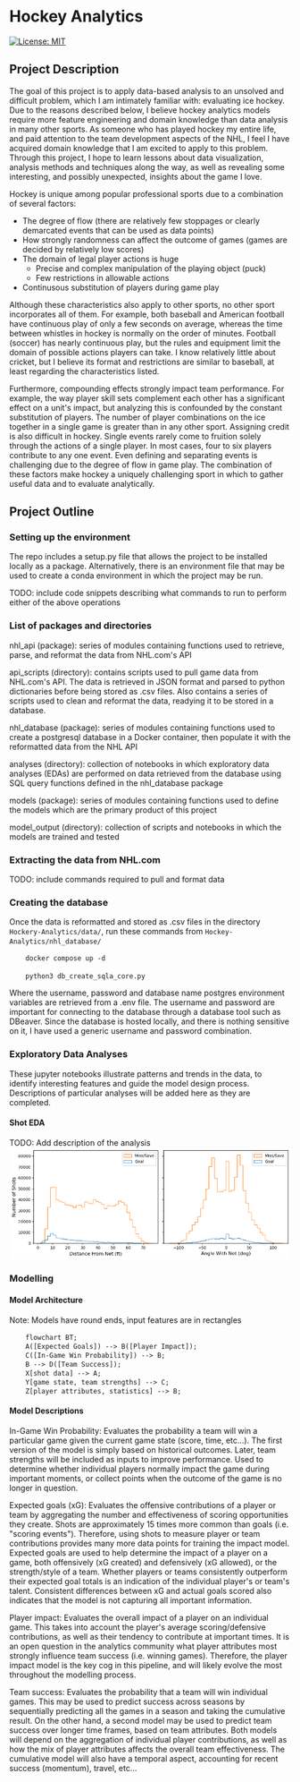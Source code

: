 # Hockey Analytics

[![License: MIT](https://img.shields.io/badge/License-MIT-yellow.svg)](https://opensource.org/licenses/MIT)

## Project Description

The goal of this project is to apply data-based analysis to an unsolved and difficult problem, which I am intimately familiar with: evaluating ice hockey. Due to the reasons described below, I believe hockey analytics models require more feature engineering and domain knowledge than data analysis in many other sports. As someone who has played hockey my entire life, and paid attention to the team development aspects of the NHL, I feel I have acquired domain knowledge that I am excited to apply to this problem. Through this project, I hope to learn lessons about data visualization, analysis methods and techniques along the way, as well as revealing some interesting, and possibly unexpected, insights about the game I love.

Hockey is unique among popular professional sports due to a combination of several factors:
- The degree of flow (there are relatively few stoppages or clearly demarcated events that can be used as data points)
- How strongly randomness can affect the outcome of games (games are decided by relatively low scores)
- The domain of legal player actions is huge
    - Precise and complex manipulation of the playing object (puck)
    - Few restrictions in allowable actions
- Continusous substitution of players during game play

Although these characteristics also apply to other sports, no other sport incorporates all of them. For example, both baseball and American football have continuous play of only a few seconds on average, whereas the time between whistles in hockey is normally on the order of minutes. Football (soccer) has nearly continuous play, but the rules and equipment limit the domain of possible actions players can take. I know relatively little about cricket, but I believe its format and restrictions are similar to baseball, at least regarding the characteristics listed. 

Furthermore, compounding effects strongly impact team performance. For example, the way player skill sets complement each other has a significant effect on a unit's impact, but analyzing this is confounded by the constant substitution of players. The number of player combinations on the ice together in a single game is greater than in any other sport. Assigning credit is also difficult in hockey. Single events rarely come to fruition solely through the actions of a single player. In most cases, four to six players contribute to any one event. Even defining and separating events is challenging due to the degree of flow in game play. The combination of these factors make hockey a uniquely challenging sport in which to gather useful data and to evaluate analytically. 



## Project Outline

### Setting up the environment

The repo includes a setup.py file that allows the project to be installed locally as a package. Alternatively, there is an environment file that may be used to create a conda environment in which the project may be run.

TODO: include code snippets describing what commands to run to perform either of the above operations


### List of packages and directories

nhl_api (package): series of modules containing functions used to retrieve, parse, and reformat the data from NHL.com's API

api_scripts (directory): contains scripts used to pull game data from NHL.com's API. The data is retrieved in JSON format and parsed to python dictionaries before being stored as .csv files. Also contains a series of scripts used to clean and reformat the data, readying it to be stored in a database.

nhl_database (package): series of modules containing functions used to create a postgresql database in a Docker container, then populate it with the reformatted data from the NHL API

analyses (directory): collection of notebooks in which exploratory data analyses (EDAs) are performed on data retrieved from the database using SQL query functions defined in the nhl_database package

models (package): series of modules containing functions used to define the models which are the primary product of this project

model_output (directory): collection of scripts and notebooks in which the models are trained and tested


### Extracting the data from NHL.com
TODO: include commands required to pull and format data


### Creating the database

Once the data is reformatted and stored as .csv files in the directory `Hockery-Analytics/data/`, run these commands from `Hockey-Analytics/nhl_database/`

```shell
    docker compose up -d
    
    python3 db_create_sqla_core.py
```

Where the username, password and database name postgres environment variables are retrieved from a .env file. The username and password are important for connecting to the database through a database tool such as DBeaver. Since the database is hosted locally, and there is nothing sensitive on it, I have used a generic username and password combination.


### Exploratory Data Analyses

These jupyter notebooks illustrate patterns and trends in the data, to identify interesting features and guide the model design process. Descriptions of particular analyses will be added here as they are completed.

#### Shot EDA
TODO: Add description of the analysis
![](https://github.com/marshineer/Hockey-Analytics/blob/main/readme_imgs/shot_eda_distributions.png?raw=true "Net Distance and Angle Distributions")


### Modelling

#### Model Architecture

Note: Models have round ends, input features are in rectangles
```mermaid
    flowchart BT;
    A([Expected Goals]) --> B([Player Impact]);
    C([In-Game Win Probability]) --> B;
    B --> D([Team Success]);
    X[shot data] --> A;
    Y[game state, team strengths] --> C;
    Z[player attributes, statistics] --> B;
```

#### Model Descriptions

In-Game Win Probability: Evaluates the probability a team will win a particular game given the current game state (score, time, etc...). The first version of the model is simply based on historical outcomes. Later, team strengths will be included as inputs to improve performance. Used to determine whether individual players normally impact the game during important moments, or collect points when the outcome of the game is no longer in question.

Expected goals (xG): Evaluates the offensive contributions of a player or team by aggregating the number and effectiveness of scoring opportunities they create. Shots are approximately 15 times more common than goals (i.e. "scoring events"). Therefore, using shots to measure player or team contributions provides many more data points for training the impact model. Expected goals are used to help determine the impact of a player on a game, both offensively (xG created) and defensively (xG allowed), or the strength/style of a team. Whether players or teams consistently outperform their expected goal totals is an indication of the individual player's or team's talent. Consistent differences between xG and actual goals scored also indicates that the model is not capturing all important information.

Player impact: Evaluates the overall impact of a player on an individual game. This takes into account the player's average scoring/defensive contributions, as well as their tendency to contribute at important times. It is an open question in the analytics community what player attributes most strongly influence team success (i.e. winning games). Therefore, the player impact model is the key cog in this pipeline, and will likely evolve the most throughout the modelling process.

Team success: Evaluates the probability that a team will win individual games. This may be used to predict success across seasons by sequentially predicting all the games in a season and taking the cumulative result. On the other hand, a second model may be used to predict team success over longer time frames, based on team attributes. Both models will depend on the aggregation of individual player contributions, as well as how the mix of player attributes affects the overall team effectiveness. The cumulative model will also have a temporal aspect, accounting for recent success (momentum), travel, etc...